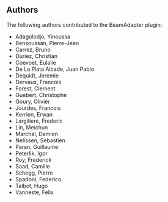 Authors
-------

The following authors contributed to the BeamAdapter plugin:

- Adagolodjo, Yinoussa
- Bensoussan, Pierre-Jean
- Carrez, Bruno
- Duriez, Christian
- Coevoet, Eulalie
- De La Plata Alcade, Juan Pablo
- Dequidt, Jeremie
- Dervaux, Francois
- Forest, Clement
- Guebert, Christophe
- Goury, Olivier
- Jourdes, Francois
- Kerrien, Erwan
- Largiliere, Frederic
- Lin, Meichun
- Marchal, Damien
- Nelissen, Sebastien
- Paran, Guillaume
- Peterlik, Igor
- Roy, Frederick
- Saad, Camille
- Schegg, Pierre
- Spadoni, Federico
- Talbot, Hugo
- Vanneste, Felix